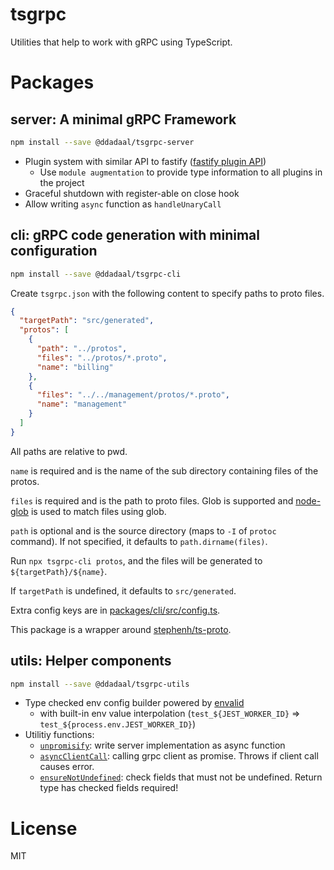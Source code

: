 # tsgrpc

Utilities that help to work with gRPC using TypeScript.

# Packages

## server: A minimal gRPC Framework

```bash
npm install --save @ddadaal/tsgrpc-server
```

- Plugin system with similar API to fastify ([fastify plugin API](https://www.fastify.io/docs/latest/Plugins/))
  - Use `module augmentation` to provide type information to all plugins in the project
- Graceful shutdown with register-able on close hook
- Allow writing `async` function as `handleUnaryCall`

## cli: gRPC code generation with minimal configuration

```bash
npm install --save @ddadaal/tsgrpc-cli
```

Create `tsgrpc.json` with the following content to specify paths to proto files.

```json
{
  "targetPath": "src/generated",
  "protos": [
    {
      "path": "../protos",
      "files": "../protos/*.proto",
      "name": "billing"
    },
    {
      "files": "../../management/protos/*.proto",
      "name": "management"
    }
  ]
}
```

All paths are relative to pwd. 

`name` is required and is the name of the sub directory containing files of the protos.

`files` is required and is the path to proto files. Glob is supported and [node-glob](https://github.com/isaacs/node-glob) is used to match files using glob.

`path` is optional and is the source directory (maps to `-I` of `protoc` command). If not specified, it defaults to `path.dirname(files)`.

Run `npx tsgrpc-cli protos`, and the files will be generated to `${targetPath}/${name}`.

If `targetPath` is undefined, it defaults to `src/generated`.

Extra config keys are in [packages/cli/src/config.ts](packages/cli/src/config.ts).

This package is a wrapper around [stephenh/ts-proto](https://github.com/stephenh/ts-proto).

## utils: Helper components

```bash
npm install --save @ddadaal/tsgrpc-utils
```

- Type checked env config builder powered by [envalid](https://github.com/af/envalid)
  - with built-in env value interpolation (`test_${JEST_WORKER_ID}` => `test_${process.env.JEST_WORKER_ID}`)
- Utilitiy functions:
  - [`unpromisify`](packages/utils/src/utils/async.ts): write server implementation as async function
  - [`asyncClientCall`](packages/utils/src/utils/async.ts): calling grpc client as promise. Throws if client call causes error.
  - [`ensureNotUndefined`](packages/utils/src/utils/validations.ts): check fields that must not be undefined. Return type has checked fields required!

# License

MIT

